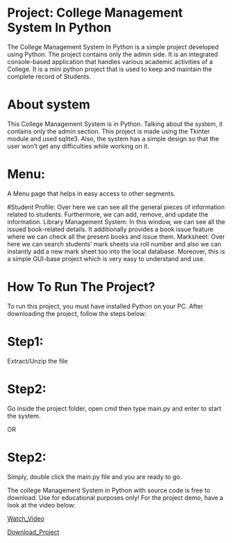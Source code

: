 # Project: College Management System In Python

The College Management System In Python is a simple project developed using Python. The project contains only the admin side. 
It is an integrated console-based application that handles various academic activities of a College. 
It is a mini python project that is used to keep and maintain the complete record of Students.

# About system
This College Management System is in Python. Talking about the system, it contains only the admin section.
This project is made using the Tkinter module and used sqlite3. Also, the system has a simple design so that the user won’t get any difficulties while working on it.

# Menu: 
A Menu page that helps in easy access to other segments.

#Student Profile: 
Over here we can see all the general pieces of information related to students. Furthermore, we can add, remove, and update the information.
Library Management System: In this window, we can see all the issued book-related details. It additionally provides a book issue feature where 
we can check all the present books and issue them.
Marksheet: Over here we can search students’ mark sheets via roll number and also we can instantly add a new mark sheet too into the local database.
Moreover, this is a simple GUI-base project which is very easy to understand and use.


 
# How To Run The Project?
To run this project, you must have installed Python on your PC. After downloading the project, follow the steps below:


# Step1:
Extract/Unzip the file

# Step2:
Go inside the project folder, open cmd then type main.py and enter to start the system.

OR

# Step2:
Simply, double click the main.py file and you are ready to go.

The college Management System in Python with source code is free to download. Use for educational purposes only! For the project demo, have a look at the video below:

[Watch_Video](https://www.youtube.com/watch?v=vQLwo49nE4o&feature=emb_logo)

[Download_Project]()
